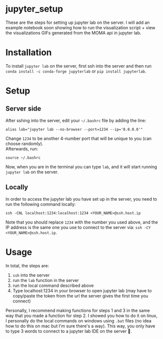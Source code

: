 # jupyter_setup
These are the steps for setting up jupyter lab on the server.  I will add an example notebook soon showing how to run the visualization script + view the visualizations GIFs generated from the MOMA api in jupyter lab.

# Installation

To install `jupyter lab` on the server, first ssh into the server and then run `conda install -c conda-forge jupyterlab` or `pip install jupyterlab`.

# Setup

## Server side

After sshing into the server, edit your `~/.bashrc` file by adding the line:
```
alias lab="jupyter lab --no-browser --port=1234 --ip='0.0.0.0'"
```

Change `1234` to be another 4-number port that will be unique to you (can choose randomly).  
Afterwards, run:
```
source ~/.bashrc
```

Now, when you are in the terminal you can type `lab`, and it will start running `jupyter lab` on the server.

## Locally

In order to access the jupyter lab you have set up in the server, you need to run the following command locally:
```
ssh -CNL localhost:1234:localhost:1234 <YOUR_NAME>@ssh.host.ip
```

Note that you should replace `1234` with the number you used above, and the IP address is the same one you use to connect to the server via: `ssh -CY <YOUR_NAME>@ssh.host.ip`.

# Usage

In total, the steps are:
1. `ssh` into the server
2. run the `lab` function in the server
3. run the local command described above
4. Type localhost:1234 in your browser to open jupyter lab (may have to copy/paste the token from the url the server gives the first time you connect)

Personally, I recommend making functions for steps 1 and 3 in the same way that you made a function for step 2.  I showed you how to do it on linux, I personally do the local commands on windows using `.bat` files (no idea how to do this on mac but I'm sure there's a way).  This way, you only have to type 3 words to connect to a jupyter lab IDE on the server 🤯.
